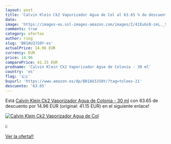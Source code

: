 ```yaml
---
layout: post
title: 'Calvin Klein Ck2 Vaporizador Agua de Col al 63.65 % de descuento'
date: 
image: 'https://images-eu.ssl-images-amazon.com/images/I/41EuGs8-zeL._SL200_.jpg'
comments: true
category: ofertas
author: ring
slug: 'B01AU3JS0Y-es'
actualPrice: 14.96 EUR
currency: EUR
price: 14.96
comparePrice: 41.15 EUR
prodname: 'Calvin Klein Ck2 Vaporizador Agua de Colonia - 30 ml'
country: 'es'
flag: '🇪🇸'
buyurl: 'https://www.amazon.es/dp/B01AU3JS0Y/?tag=tolees-21'
descuento: '63.65'
---
```


Está [Calvin Klein Ck2 Vaporizador Agua de Colonia - 30 ml](https://www.amazon.es/dp/B01AU3JS0Y/?tag=tolees-21) con 63.65 de descuento por 14.96 EUR (original: 41.15 EUR) en el siguiente enlace!

[![Calvin Klein Ck2 Vaporizador Agua de Col](https://images-eu.ssl-images-amazon.com/images/I/41EuGs8-zeL._SL200_.jpg)](https://www.amazon.es/dp/B01AU3JS0Y/?tag=tolees-21)

ℹ️:


[Ver la oferta!!](https://www.amazon.es/dp/B01AU3JS0Y/?tag=tolees-21)
